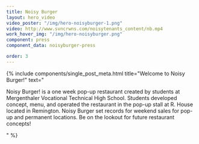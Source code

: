 ```yaml
---
title: Noisy Burger
layout: hero_video
video_poster: "/img/hero-noisyburger-1.png"
video: http://www.svncrwns.com/noisytenants_content/nb.mp4
work_hover_img: "/img/hero-noisyburger.png"
component: press
component_data: noisyburger-press

order: 3
---
```


<div class="single_post_wrapper">
{% include components/single_post_meta.html
    title="Welcome to Noisy Burger!"
    text="<p>Noisy Burger! is a one week pop-up restaurant created by students at Mergenthaler Vocational Technical High School. Students developed concept, menu, and operated the restaurant in the pop-up stall at R. House located in Remington. Noisy Burger set records for weekend sales for pop-up and permanent locations. Be on the lookout for future restaurant concepts!</p>"
%}
</div>
